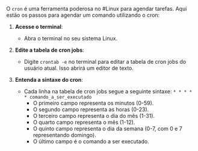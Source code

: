 O `cron` é uma ferramenta poderosa no #Linux para agendar tarefas. Aqui estão os passos para agendar um comando utilizando o cron:

1. **Acesse o terminal**:    
    - Abra o terminal no seu sistema Linux.
        
2. **Edite a tabela de cron jobs**:    
    - Digite `crontab -e` no terminal para editar a tabela de cron jobs do usuário atual. Isso abrirá um editor de texto.
        
3. **Entenda a sintaxe do cron**:    
    - Cada linha na tabela de cron jobs segue a seguinte sintaxe:
			```
			* * * * * comando_a_ser_executado
			```
        - O primeiro campo representa os minutos (0-59).            
        - O segundo campo representa as horas (0-23).            
        - O terceiro campo representa o dia do mês (1-31).            
        - O quarto campo representa o mês (1-12).            
        - O quinto campo representa o dia da semana (0-7, com 0 e 7 representando domingo).            
        - O último campo é o comando a ser executado.